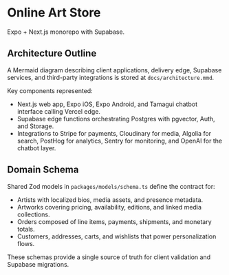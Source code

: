 # Online Art Store

Expo + Next.js monorepo with Supabase.

## Architecture Outline

A Mermaid diagram describing client applications, delivery edge, Supabase services, and third-party integrations is stored at `docs/architecture.mmd`.

Key components represented:
- Next.js web app, Expo iOS, Expo Android, and Tamagui chatbot interface calling Vercel edge.
- Supabase edge functions orchestrating Postgres with pgvector, Auth, and Storage.
- Integrations to Stripe for payments, Cloudinary for media, Algolia for search, PostHog for analytics, Sentry for monitoring, and OpenAI for the chatbot layer.

## Domain Schema

Shared Zod models in `packages/models/schema.ts` define the contract for:
- Artists with localized bios, media assets, and presence metadata.
- Artworks covering pricing, availability, editions, and linked media collections.
- Orders composed of line items, payments, shipments, and monetary totals.
- Customers, addresses, carts, and wishlists that power personalization flows.

These schemas provide a single source of truth for client validation and Supabase migrations.
